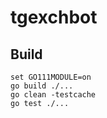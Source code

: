 # tgexchbot

## Build 

```
set GO111MODULE=on
go build ./...
go clean -testcache
go test ./...
 ```
